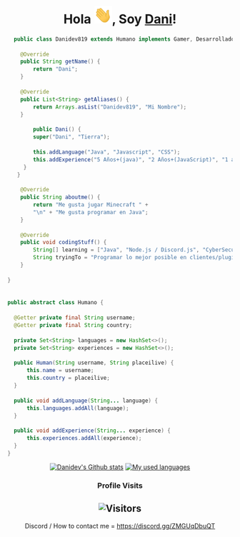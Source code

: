 <div align="center">

<h1>Hola <img src="images/Hi.gif" width="40px" />, Soy <a href="https://portafolio.danipro2007.repl.co">Dani</a>!</h1>
</div>

```java
  public class Danidev819 extends Humano implements Gamer, Desarrollador {

	@Override
	public String getName() {
		return "Dani";
	}
	
	@Override
	public List<String> getAliases() {
		return Arrays.asList("Danidev819", "Mi Nombre");
	}

        public Dani() {
        super("Dani", "Tierra");

        this.addLanguage("Java", "Javascript", "CSS");
        this.addExperience("5 Años+(java)", "2 Años+(JavaScript)", "1 año (CSS)",);
     }
   }

	@Override
	public String aboutme() {
		return "Me gusta jugar Minecraft " +
		"\n" + "Me gusta programar en Java";
	}
    
	@Override
	public void codingStuff() {
		String[] learning = ["Java", "Node.js / Discord.js", "CyberSecurity"];
		String tryingTo = "Programar lo mejor posible en clientes/plugins/mods de Minecraft";
	}
	
} 


public abstract class Humano {

  @Getter private final String username;
  @Getter private final String country;

  private Set<String> languages = new HashSet<>();
  private Set<String> experiences = new HashSet<>();

  public Human(String username, String placeilive) {
      this.name = username;
      this.country = placeilive;
  }

  public void addLanguage(String... language) {
      this.languages.addAll(language);
  }
  
  public void addExperience(String... experience) {
      this.experiences.addAll(experience);
  }
}
```

<!-- 
**Languages and Tools:**

<img align="left" alt="Visual Studio Code" width="26px" src="https://raw.githubusercontent.com/github/explore/80688e429a7d4ef2fca1e82350fe8e3517d3494d/topics/visual-studio-code/visual-studio-code.png" />
<img align="left" alt="HTML5" width="26px" src="https://raw.githubusercontent.com/github/explore/80688e429a7d4ef2fca1e82350fe8e3517d3494d/topics/html/html.png" />
<img align="left" alt="CSS3" width="26px" src="https://raw.githubusercontent.com/github/explore/80688e429a7d4ef2fca1e82350fe8e3517d3494d/topics/css/css.png" />
<img align="left" alt="JavaScript" width="26px" src="https://raw.githubusercontent.com/github/explore/80688e429a7d4ef2fca1e82350fe8e3517d3494d/topics/javascript/javascript.png" />
<img align="left" alt="HTML5" width="26px" src="https://raw.githubusercontent.com/github/explore/80688e429a7d4ef2fca1e82350fe8e3517d3494d/topics/terminal/terminal.png" />
<img align="left" alt="C#" width="26px" src="https://skillvalue.com/jobs/wp-content/uploads/sites/7/2019/01/csharp_logo.png" />
<img align="left" alt="Java" width="26px" src="http://www.athenaglobus.com/wp-content/uploads/2014/12/java-logo-png.png" /> 
-->

<!--

<!--START_SECTION:waka-->




<!--END_SECTION:waka-->
<div align="center">
	
[![Danidev's Github stats](https://github-readme-stats.vercel.app/api?username=Danidev819&show_icons=true&title_color=fff&icon_color=79ff97&text_color=9f9f9f&bg_color=151515&count_private=true)](https://github.com/Danidev819) 
[![My used languages](https://github-readme-stats.vercel.app/api/top-langs/?username=Danidev819&layout=compact&show_icons=true&title_color=fff&icon_color=79ff97&text_color=9f9f9f&bg_color=151515&count_private=true&langs_count=6)](https://github.com/Danidev819)
### Profile Visits 

![Visitors](https://komarev.com/ghpvc/?username=Danidev819&color=blueviolet)
---

</details>

Discord / How to contact me = https://discord.gg/ZMGUqDbuQT

